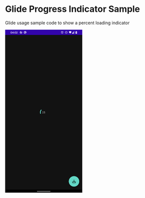 # Glide Progress Indicator Sample

Glide usage sample code to show a percent loading indicator

<img src="screenshot/1.png" width="250" />
